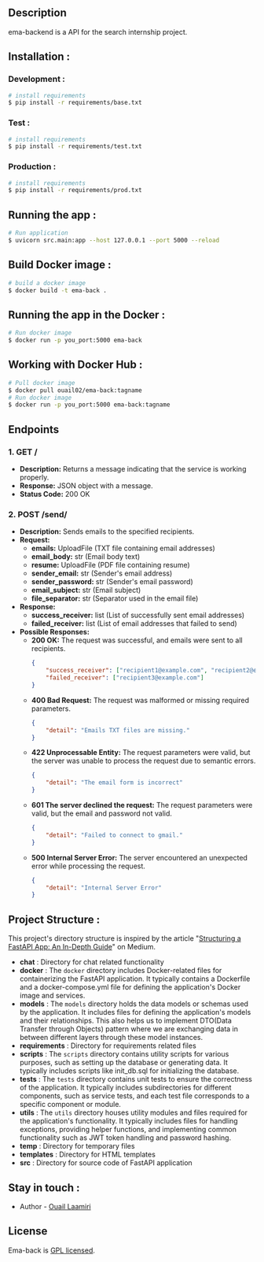 ## Description

ema-backend is a API for the search internship project.
## Installation :
### Development :
```bash
# install requirements
$ pip install -r requirements/base.txt 
```
### Test :
```bash
# install requirements
$ pip install -r requirements/test.txt 
```
### Production :
```bash
# install requirements
$ pip install -r requirements/prod.txt 
```
## Running the app : 
```bash
# Run application
$ uvicorn src.main:app --host 127.0.0.1 --port 5000 --reload
```
## Build Docker image : 
```bash
# build a docker image
$ docker build -t ema-back .
```
## Running the app in the Docker : 
```bash
# Run docker image
$ docker run -p you_port:5000 ema-back
```

## Working with Docker Hub : 
```bash
# Pull docker image
$ docker pull ouail02/ema-back:tagname
# Run docker image
$ docker run -p you_port:5000 ema-back:tagname
```

## Endpoints

### 1. GET /
- **Description:** Returns a message indicating that the service is working properly.
- **Response:** JSON object with a message.
- **Status Code:** 200 OK

### 2. POST /send/
- **Description:** Sends emails to the specified recipients.
- **Request:**
  - **emails:** UploadFile (TXT file containing email addresses)
  - **email_body:** str (Email body text)
  - **resume:** UploadFile (PDF file containing resume)
  - **sender_email:** str (Sender's email address)
  - **sender_password:** str (Sender's email password)
  - **email_subject:** str (Email subject)
  - **file_separator:** str (Separator used in the email file)
- **Response:** 
  - **success_receiver:** list (List of successfully sent email addresses)
  - **failed_receiver:** list (List of email addresses that failed to send)
- **Possible Responses:**
  - **200 OK:** The request was successful, and emails were sent to all recipients.
    ```json
    {
        "success_receiver": ["recipient1@example.com", "recipient2@example.com"],
        "failed_receiver": ["recipient3@example.com"]
    }
    ```
  - **400 Bad Request:** The request was malformed or missing required parameters.
    ```json
    {
        "detail": "Emails TXT files are missing."
    }
    ```
  - **422 Unprocessable Entity:** The request parameters were valid, but the server was unable to process the request due to semantic errors.
    ```json
    {
        "detail": "The email form is incorrect"
    }
    ```
  - **601 The server declined the request:** The request parameters were valid, but the email and password not valid.
    ```json
    {
        "detail": "Failed to connect to gmail."
    }
    ```
  - **500 Internal Server Error:** The server encountered an unexpected error while processing the request.
    ```json
    {
        "detail": "Internal Server Error"
    }
    ```

## Project Structure :
This project's directory structure is inspired by the article "[Structuring a FastAPI App: An In-Depth Guide](https://medium.com/@ketansomvanshi007/structuring-a-fastapi-app-an-in-depth-guide-cdec3b8f4710)" on Medium.

- **chat** : Directory for chat related functionality
- **docker** : The `docker` directory includes Docker-related files for containerizing the FastAPI application. It typically contains a Dockerfile and a docker-compose.yml file for defining the application's Docker image and services.
- **models** : The `models` directory holds the data models or schemas used by the application. It includes files for defining the application's models and their relationships. This also helps us to implement DTO(Data Transfer through Objects) pattern where we are exchanging data in between different layers through these model instances.
- **requirements** : Directory for requirements related files
- **scripts** : The `scripts` directory contains utility scripts for various purposes, such as setting up the database or generating data. It typically includes scripts like init_db.sql for initializing the database.
- **tests** : The `tests` directory contains unit tests to ensure the correctness of the application. It typically includes subdirectories for different components, such as service tests, and each test file corresponds to a specific component or module.
- **utils** : The `utils` directory houses utility modules and files required for the application's functionality. It typically includes files for handling exceptions, providing helper functions, and implementing common functionality such as JWT token handling and password hashing.
- **temp** : Directory for temporary files
- **templates** : Directory for HTML templates
- **src** :  Directory for source code of FastAPI application


## Stay in touch :
- Author - [Ouail Laamiri](https://www.linkedin.com/in/ouaillaamiri/)

## License

Ema-back is [GPL licensed](LICENSE).